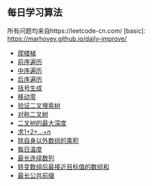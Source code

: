 ## 每日学习算法
所有问题均来自https://leetcode-cn.com/
[basic]: https://marhovey.github.io/daily-improve/
- [爬楼梯](https://marhovey.github.io/daily-improve/爬楼梯(climb%20stairs))
- [前序遍历](https://marhovey.github.io/daily-improve/前序遍历(binary%20tree%20preorder%20traversal))
- [中序遍历](https://marhovey.github.io/daily-improve/中序遍历(binary%20tree%20inorder%20traversal))
- [后序遍历](https://marhovey.github.io/daily-improve/后序遍历(binary%20tree%20postorder%20traversal))
- [括号生成](https://marhovey.github.io/daily-improve/括号生成(generate%20parenthesis))
- [移动零](https://marhovey.github.io/daily-improve/移动零(move%20zeroes))
- [验证二叉搜索树](https://marhovey.github.io/daily-improve/验证二叉搜索树(validate%20binary%20search%20tree))
- [对称二叉树](https://marhovey.github.io/daily-improve/对称二叉树(symmetric%20tree))
- [二叉树的最大深度](https://marhovey.github.io/daily-improve/二叉树的最大深度(maximum%20depth%20of%20binary))
- [求1+2+...+n](https://marhovey.github.io/daily-improve/求1%2B2%2B...%2Bn)
- [除自身以外数组的乘积](https://marhovey.github.io/daily-improve/除自身以外数组的乘积)
- [每日温度](https://marhovey.github.io/daily-improve/每日温度)
- [最长连续数列](https://marhovey.github.io/daily-improve/最长连续数列)
- [转变数组后最接近目标值的数组和](https://marhovey.github.io/daily-improve/转变数组后最接近目标值的数组和)
- [最长公共前缀](https://marhovey.github.io/daily-improve/最长公共前缀)
